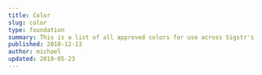 ```yaml
---
title: Color
slug: color
type: foundation
summary: This is a list of all approved colors for use across Sigstr's paid UI properties.
published: 2018-12-13
author: michael
updated: 2019-05-23
---
```


<!-- Generated in templates/element.html -->